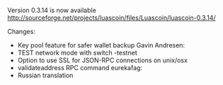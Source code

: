 Version 0.3.14 is now available
http://sourceforge.net/projects/luascoin/files/Luascoin/luascoin-0.3.14/

Changes:
* Key pool feature for safer wallet backup
Gavin Andresen:
* TEST network mode with switch -testnet
* Option to use SSL for JSON-RPC connections on unix/osx
* validateaddress RPC command
eurekafag:
* Russian translation
